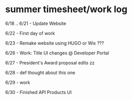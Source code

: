 # summer timesheet/work log

6/18 .. 6/21 - Update Website

6/22 - First day of work

6/23 - Remake website using HUGO or Wix ???

6/26 - Work: Title UI changes @ Developer Portal

6/27 - President's Award proposal edits zz

6/28 - def thought about this one 

6/29 - work

6/30 - Finished API Products UI

